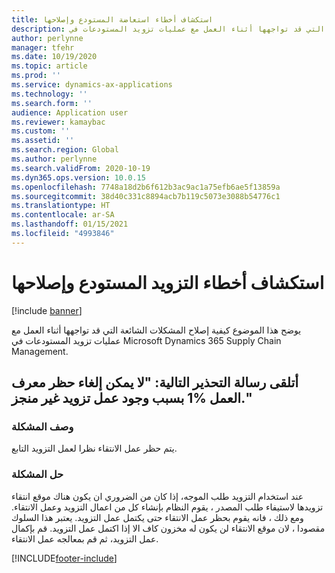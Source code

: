 ```yaml
---
title: استكشاف أخطاء استعاضة المستودع وإصلاحها
description: يوضح هذا الموضوع كيفية إصلاح المشكلات الشائعة التي قد تواجهها أثناء العمل مع عمليات تزويد المستودعات في Microsoft Dynamics 365 Supply Chain Management.
author: perlynne
manager: tfehr
ms.date: 10/19/2020
ms.topic: article
ms.prod: ''
ms.service: dynamics-ax-applications
ms.technology: ''
ms.search.form: ''
audience: Application user
ms.reviewer: kamaybac
ms.custom: ''
ms.assetid: ''
ms.search.region: Global
ms.author: perlynne
ms.search.validFrom: 2020-10-19
ms.dyn365.ops.version: 10.0.15
ms.openlocfilehash: 7748a18d2b6f612b3ac9ac1a75efb6ae5f13859a
ms.sourcegitcommit: 38d40c331c8894acb7b119c5073e3088b54776c1
ms.translationtype: HT
ms.contentlocale: ar-SA
ms.lasthandoff: 01/15/2021
ms.locfileid: "4993846"
---
```

# <a name="troubleshoot-warehouse-replenishment"></a>استكشاف أخطاء التزويد المستودع وإصلاحها

[!include [banner](../includes/banner.md)]

يوضح هذا الموضوع كيفية إصلاح المشكلات الشائعة التي قد تواجهها أثناء العمل مع عمليات تزويد المستودعات في Microsoft Dynamics 365 Supply Chain Management.

## <a name="i-receive-the-following-error-message-work-1-cannot-be-unblocked-because-it-has-unfinished-replenishment-work"></a>أتلقى رسالة التحذير التالية: "لا يمكن إلغاء حظر معرف العمل %1 بسبب وجود عمل تزويد غير منجز."

### <a name="issue-description"></a>وصف المشكلة

يتم حظر عمل الانتقاء نظرا لعمل التزويد التابع.

### <a name="issue-resolution"></a>حل المشكلة

عند استخدام التزويد طلب الموجه، إذا كان من الضروري ان يكون هناك موقع انتقاء تزويدها لاستيفاء طلب المصدر ، يقوم النظام بإنشاء كل من اعمال التزويد وعمل الانتقاء. ومع ذلك ، فانه يقوم بحظر عمل الانتقاء حتى يكتمل عمل التزويد. يعتبر هذا السلوك مقصودا ، لان موقع الانتقاء لن يكون له مخزون كاف الا إذا اكتمل عمل التزويد. قم بإكمال عمل التزويد، ثم قم بمعالجه عمل الانتقاء.


[!INCLUDE[footer-include](../../includes/footer-banner.md)]
